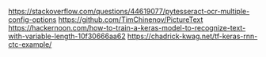 https://stackoverflow.com/questions/44619077/pytesseract-ocr-multiple-config-options
https://github.com/TimChinenov/PictureText
https://hackernoon.com/how-to-train-a-keras-model-to-recognize-text-with-variable-length-10f30666aa62
https://chadrick-kwag.net/tf-keras-rnn-ctc-example/
